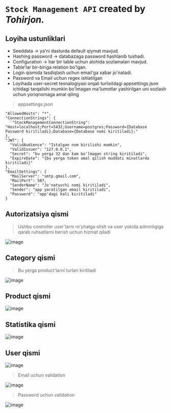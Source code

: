 # `Stock Management API` created by *Tohirjon.*

## Loyiha ustunliklari
* Seeddata -> ya'ni dasturda default qiymat mavjud.
* Hashing password -> databazaga password hashlanib tushadi.
* Configuration -> har bir table uchun alohida sozlamalari mavjud.
* Table'lar bir-biriga relation bo'lgan.
* Login qismida tasdiqlash uchun email'ga xabar jo'natadi.
* Password va Email uchun regex ishlatilgan
* Loyihada user-secret texnalogiyasi orqali turlixildagi appsettings.json ichidagi tarqalishi mumkin bo'lmagan ma'lumotlar yashirilgan uni sozlash uchun yoriqnomaga amal qiling
> appsettings.json <Br>
```
"AllowedHosts": "*",
"ConnectionStrings": {
  `"StockManagementConnectionString": "Host=localhost;Port=5432;Username=postgres;Password={Database Password kiritiladi};Database={Database nomi kiritiladi};"
},
"JWT": {
  "ValidAudience": "Istalgan nom birilishi mumkin",
  "ValidIssuer": "127.0.0.1",
  "Secret": "bu yerga 32 dan kam bo'lmagan string kiritiladi",
  "ExpireDate": "{bu yerga token amal qilish muddati minutlarda kiritiladi}"
},
"EmailSettings": {
  "MailServer": "smtp.gmail.com",
  "MailPort": 587,
  "SenderName": "Jo'natuvchi nomi kiritiladi",
  "Sender": "app yaratilgan email kiritiladi",
  "Password": "app'dagi kali kiritiladi"
}
```
## Autorizatsiya qismi
> Ushbu controller user'larni ro'yhatga olish va user yokida adminligiga qarab ruhsatlarni berish uchun hizmat qiladi

![image](https://github.com/Tohirjon-Odilov/Exam.StockManagement/assets/82634626/4e423b3d-1641-4b78-b110-4ff168b3cd56)

## Category qismi
> Bu yerga product'larni turlari kiritiladi

![image](https://github.com/Tohirjon-Odilov/Exam.StockManagement/assets/82634626/23518f3d-4ba4-4c01-aa0f-ac3ee11df3f6)

## Product qismi 

![image](https://github.com/Tohirjon-Odilov/Exam.StockManagement/assets/82634626/2cdfdd6b-7ed8-4b9f-8d5d-1e0c94e6d741)

## Statistika qismi

![image](https://github.com/Tohirjon-Odilov/Exam.StockManagement/assets/82634626/f432e135-3c4a-41db-8f1f-808cf5885ab9)

## User qismi

![image](https://github.com/Tohirjon-Odilov/Exam.StockManagement/assets/82634626/7f2aa9ad-01ce-411f-b83b-a1f96bf8cf81)

> Email uchun validation

![image](https://github.com/Tohirjon-Odilov/Exam.StockManagement/assets/82634626/9bfa8c29-f71f-4f5b-abb3-e9ae0029a819)

> Password uchun validation

![image](https://github.com/Tohirjon-Odilov/Exam.StockManagement/assets/82634626/5f7eedaa-231f-499f-b6cf-7b5c06fb48bc)



